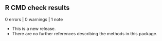 ## R CMD check results

0 errors | 0 warnings | 1 note

* This is a new release.
* There are no further references describing the methods in this package.
